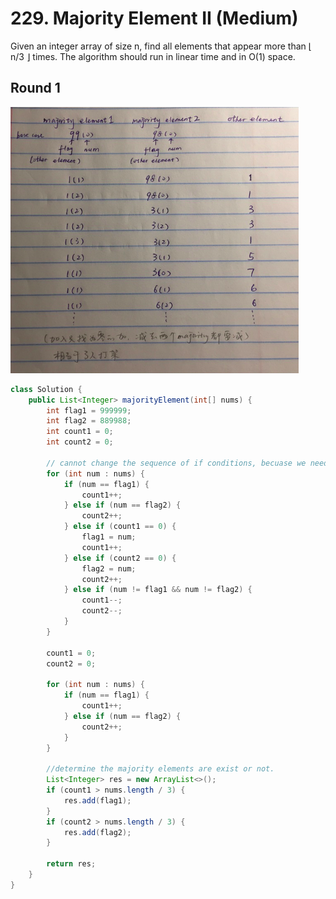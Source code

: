 # 229. Majority Element II (Medium)

Given an integer array of size n, find all elements that appear more than ⌊ n/3 ⌋ times. The algorithm should run in linear time and in O(1) space.   

## Round 1

![Alt Text](https://raw.githubusercontent.com/zaa9205/images/master/229.Majority%20Element%20II.png)

```java
class Solution {
    public List<Integer> majorityElement(int[] nums) {
        int flag1 = 999999;
        int flag2 = 889988;
        int count1 = 0;
        int count2 = 0;
        
        // cannot change the sequence of if conditions, becuase we need to determine the num is in flag or not, if num == flag1 and flag2 count is empty, in this situation the num should be add to flag1 count, not flag2 = num, count2++
        for (int num : nums) {
            if (num == flag1) {
                count1++;
            } else if (num == flag2) {
                count2++;
            } else if (count1 == 0) {
                flag1 = num;
                count1++;
            } else if (count2 == 0) {
                flag2 = num;
                count2++;
            } else if (num != flag1 && num != flag2) {
                count1--;
                count2--;
            }
        }
        
        count1 = 0;
        count2 = 0;
        
        for (int num : nums) {
            if (num == flag1) {
                count1++;
            } else if (num == flag2) {
                count2++;
            }
        }
        
        //determine the majority elements are exist or not.
        List<Integer> res = new ArrayList<>();
        if (count1 > nums.length / 3) {
            res.add(flag1);
        }
        if (count2 > nums.length / 3) {
            res.add(flag2);
        }
        
        return res;
    }
}
```

